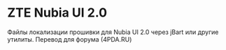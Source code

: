ZTE Nubia UI 2.0
===================
Файлы локализации прошивки для Nubia UI 2.0 через jBart или другие утилиты. Перевод для форума (4PDA.RU)